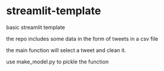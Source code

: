 # streamlit-template
basic streamlit template

the repo includes some data in the form of tweets in a csv file

the main function will select a tweet and clean it.

use make_model.py to pickle the function
